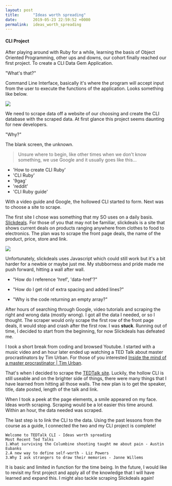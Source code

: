 ```yaml
---
layout: post
title:      "Ideas worth spreading"
date:       2019-05-23 22:59:52 +0000
permalink:  ideas_worth_spreading
---
```


#### CLI Project

After playing around with Ruby for a while, learning the basis of Object Oriented Programming, other ups and downs, our cohort finally reached our first project. To create a CLI Data Gem Application.

"What's that?"

Command Line Interface, basically it's where the program will accept input from the user to execute the functions of the application. Looks something like below.



![](https://cdn-images-1.medium.com/max/1000/1*2Pw7--evUBCs5IJVTuqI2A.png)


We need to scrape data off a website of our choosing and create the CLI database with the scraped data. At first glance this project seems daunting for new developers. 

"Why?"

The blank screen, the unknown.

>Unsure where to begin, like other times when we don't know something, we use Google and it usually goes like this... 
- 'How to create CLI Ruby'
- 'CLI Ruby'
- '9gag'
- 'reddit'
- 'CLI Ruby guide'

With a video guide and Google, the hollowed CLI started to form.
Next was to choose a site to scrape.

The first site I chose was something that my SO uses on a daily basis. [Slickdeals](https://slickdeals.net/). 
For those of you that may not be familiar, slickdeals is a site that shows current deals on products ranging anywhere from clothes to food to electronics. The plan was to scrape the front page deals, the name of the product, price, store and link.

![](https://slickdeals.net/blog/wp-content/uploads/2015/08/fp-copy.png)

Unfortunately, slickdeals uses Javascript which could still work but it's a bit harder for a newbie or maybe just me. My stubborness and pride made me push forward, hitting a wall after wall.

* "How do I reference 'href', 'data-href'?"

* "How do I get rid of extra spacing and added lines?"

* "Why is the code returning an empty array?"

After hours of searching through Google, video tutorials and scraping the right and wrong data (mostly wrong). I got all the data I needed, or so I thought. 
The scraper would only scrape the first row of the front page deals, it would stop and crash after the first row. I was **stuck**. Running out of time, I decided to start from the beginning, for now Slickdeals has defeated me. 


I took a short break from coding and browsed Youtube. I started with a music video and an hour later ended up watching a TED Talk about master procrastinators by Tim Urban. For those of you interested [Inside the mind of a master procrastinator | Tim Urban](https://www.youtube.com/watch?v=arj7oStGLkU).

That's when I decided to scrape the [TEDTalk site](https://www.ted.com/talks). Luckily, the hollow CLI is still useable and on the brighter side of things, there were many things that I have learned from hitting all those walls. The new plan is to get the speaker, title, date posted, length of the talk and link. 

When I took a peek at the page elements, a smile appeared on my face. Ideas worth scraping. Scraping would be a lot easier this time around. Within an hour, the data needed was scraped. 

The last step is to link the CLI to the data. Using the past lessons from the course as a guide, I connected the two and my CLI project is complete! 

```
Welcome to TEDTalk CLI - Ideas worth spreading
Most Recent Ted Talks
1.What surviving the Columbine shooting taught me about pain - Austin Eubanks
2.A new way to define self-worth - Liz Powers
3.Why I ask strangers to draw their memories - Janne Willems
```

It is basic and limited in function for the time being. In the future, I would like to revisit my first project and apply all of the knowledge that I will have learned and expand this. I might also tackle scraping Slickdeals again!


